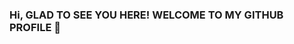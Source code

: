 ### Hi, GLAD TO SEE YOU HERE! WELCOME TO MY GITHUB PROFILE 👋

<!--
**saraasadi78/saraasadi78** is a ✨ _special_ ✨ repository because its `README.md` (this file) appears on your GitHub profile.


-------------------------------------------------------------------------------------------------------------------------------------------------------


Here are some ideas to get you started:

- 🔭 I’m currently working on ...
- 🌱 I’m currently learning ...
- 👯 I’m looking to collaborate on ...
- 🤔 I’m looking for help with ...
- 💬 Ask me about ...
- 📫 How to reach me: ...
- 😄 Pronouns: ...
- ⚡ Fun fact: ...
-->
